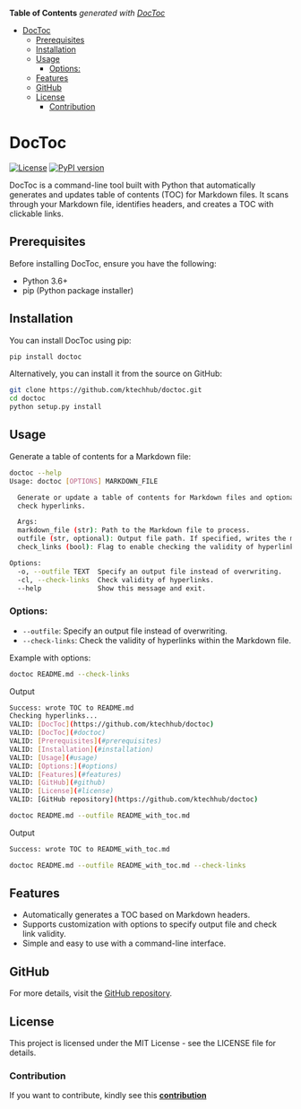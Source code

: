 <!-- START doctoc generated TOC please keep comment here to allow auto update -->

**Table of Contents**  *generated with [DocToc](https://github.com/ktechhub/doctoc)*

<!---toc start-->

- [DocToc](#doctoc)
  - [Prerequisites](#prerequisites)
  - [Installation](#installation)
  - [Usage](#usage)
    - [Options:](#options)
  - [Features](#features)
  - [GitHub](#github)
  - [License](#license)
    - [Contribution](#contribution)

<!---toc end-->

<!-- END doctoc generated TOC please keep comment here to allow auto update -->

# DocToc

[![License](https://img.shields.io/badge/license-MIT-blue.svg)](https://img.shields.io/badge/license-MIT-blue.svg)
[![PyPI version](https://badge.fury.io/py/doctoc.svg)](https://badge.fury.io/py/doctoc)

DocToc is a command-line tool built with Python that automatically generates and updates table of contents (TOC) for Markdown files. It scans through your Markdown file, identifies headers, and creates a TOC with clickable links.

## Prerequisites
Before installing DocToc, ensure you have the following:
- Python 3.6+
- pip (Python package installer)

## Installation
You can install DocToc using pip:

```sh
pip install doctoc
```
Alternatively, you can install it from the source on GitHub:

```sh
git clone https://github.com/ktechhub/doctoc.git
cd doctoc
python setup.py install
```

## Usage
Generate a table of contents for a Markdown file:

```sh
doctoc --help
Usage: doctoc [OPTIONS] MARKDOWN_FILE

  Generate or update a table of contents for Markdown files and optionally
  check hyperlinks.

  Args:
  markdown_file (str): Path to the Markdown file to process.
  outfile (str, optional): Output file path. If specified, writes the modified content to this file instead of overwriting the original.
  check_links (bool): Flag to enable checking the validity of hyperlinks found in the Markdown file.

Options:
  -o, --outfile TEXT  Specify an output file instead of overwriting.
  -cl, --check-links  Check validity of hyperlinks.
  --help              Show this message and exit.
```

### Options:

- `--outfile`: Specify an output file instead of overwriting.
- `--check-links`: Check the validity of hyperlinks within the Markdown file.

Example with options:
```sh
doctoc README.md --check-links
```
Output
```sh
Success: wrote TOC to README.md
Checking hyperlinks...
VALID: [DocToc](https://github.com/ktechhub/doctoc)
VALID: [DocToc](#doctoc)
VALID: [Prerequisites](#prerequisites)
VALID: [Installation](#installation)
VALID: [Usage](#usage)
VALID: [Options:](#options)
VALID: [Features](#features)
VALID: [GitHub](#github)
VALID: [License](#license)
VALID: [GitHub repository](https://github.com/ktechhub/doctoc)
```

```sh
doctoc README.md --outfile README_with_toc.md
```
Output
```sh
Success: wrote TOC to README_with_toc.md
```
```sh
doctoc README.md --outfile README_with_toc.md --check-links
```

## Features
- Automatically generates a TOC based on Markdown headers.
- Supports customization with options to specify output file and check link validity.
- Simple and easy to use with a command-line interface.

## GitHub
For more details, visit the [GitHub repository](https://github.com/ktechhub/doctoc).

## License
This project is licensed under the MIT License - see the LICENSE file for details.

### Contribution
If you want to contribute, kindly see this **[contribution](https://github.com/ktechhub/doctoc/tree/main/contribution.md)**